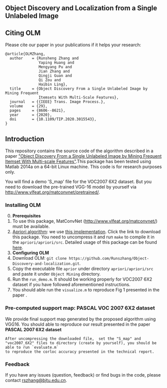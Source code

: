## Object Discovery and Localization from a Single Unlabeled Image

## Citing OLM
Please cite our paper in your publications if it helps your research:
```
@article{OLMZhang,
  author    = {Runsheng Zhang and
               Yaping Huang and
               Mengyang Pu and
               Jian Zhang and
               Qingji Guan and
               Qi Zou and
               Haibin Ling},
  title     = {Object Discovery From a Single Unlabeled Image by Mining Frequent
               Itemsets With Multi-Scale Features},
  journal   = {{IEEE} Trans. Image Process.},
  volume    = {29},
  pages     = {8606--8621},
  year      = {2020},
  doi       = {10.1109/TIP.2020.3015543}, 
}
```


## Introduction
This repository contains the source code of the algorithm described in a  paper ["Object Discovery From a Single Unlabeled Image by Mining Frequent Itemset With Multi-scale Features"](https://ieeexplore.ieee.org/document/9171559 ).This package has been tested using Matlab 2014a on a 64-bit Linux machine. This code is for research purposes only. 

You will find a demo 'S_map' file for the VOC2007 6X2 dataset. But you need to download the 
pre-trained VGG-16 model by yourself via http://www.vlfeat.org/matconvnet/pretrained/.

### Installing OLM
0. **Prerequisites** 
 0. To use this package, MatConvNet (http://www.vlfeat.org/matconvnet/) must be available.
 0. [Apriori algorithm](http://en.wikipedia.org/wiki/Apriori_algorithm): we use [this implementation](http://www.borgelt.net/src/apriori.tar.gz). Click the link to download this package. You need 
    to uncompress it and run `make` to compile it in the `apriori/apriori/src`. 
    Detailed usage of this package can be found [here](http://www.borgelt.net/doc/apriori/apriori.html).
 0. **Configuring OLM**
 0. Download OLM: `git clone https://github.com/Runszhang/Object-Discovery-and-localization.git`.
 0. Copy the executable file `aprior` under directory `apriori/apriori/src` and paste it under `Object Mining` directory.    
 0. Run the `run_demo.m`. It should be working properly for VOC2007 6X2 dataset if you have followed aforementioned instructions. 
 0. You should able run the `visualize.m` to reproduce Fig 1 presented in the paper . 
### Pre-computed support map: PASCAL VOC 2007 6X2 dataset
We provide final support map generated by the proposed algorithm using VGG16.
You should able to reproduce our result presented in the paper 
**PASCAL 2007 6X2 dataset**
    
    After uncompressing the downloaded file,  set the "S_map" and "voc2007_6X2" files to directory (create by yourself), you should be able to run `evaluate.m`
    to reproduce the corloc accuracy presented in the technical report.  


### Feedback

If you have any issues (question, feedback) or find bugs in the code, please contact rszhang@bjtu.edu.cn.

